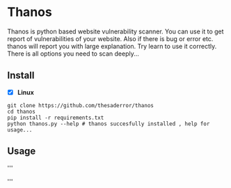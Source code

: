 # Thanos

Thanos is python based website vulnerability scanner. You can use it to get report of vulnerabilities of your website.
Also if there is bug or error etc. thanos will report you with large explanation. Try learn to use it correctly. 
There is all options you need to scan deeply...

## Install

- [x] **Linux**
```
git clone https://github.com/thesaderror/thanos
cd thanos
pip install -r requirements.txt
python thanos.py --help # thanos succesfully installed , help for usage...
```

## Usage
'''

'''
